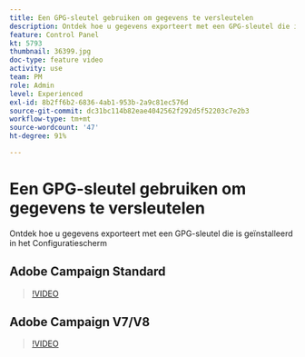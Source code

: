 ```yaml
---
title: Een GPG-sleutel gebruiken om gegevens te versleutelen
description: Ontdek hoe u gegevens exporteert met een GPG-sleutel die is geïnstalleerd in het Configuratiescherm.
feature: Control Panel
kt: 5793
thumbnail: 36399.jpg
doc-type: feature video
activity: use
team: PM
role: Admin
level: Experienced
exl-id: 8b2ff6b2-6836-4ab1-953b-2a9c81ec576d
source-git-commit: dc31bc114b82eae4042562f292d5f52203c7e2b3
workflow-type: tm+mt
source-wordcount: '47'
ht-degree: 91%

---
```


# Een GPG-sleutel gebruiken om gegevens te versleutelen

Ontdek hoe u gegevens exporteert met een GPG-sleutel die is geïnstalleerd in het Configuratiescherm

## Adobe Campaign Standard

>[!VIDEO](https://video.tv.adobe.com/v/36380?quality=12)

## Adobe Campaign V7/V8

>[!VIDEO](https://video.tv.adobe.com/v/36399?quality=12)
